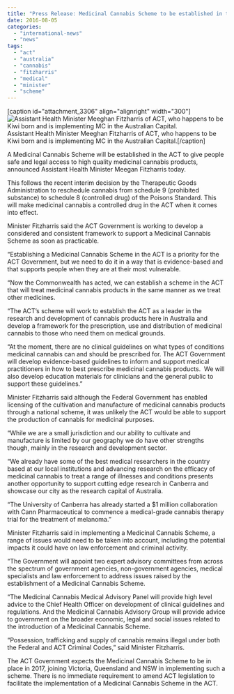 ```yaml
---
title: "Press Release: Medicinal Cannabis Scheme to be established in the ACT"
date: 2016-08-05
categories: 
  - "international-news"
  - "news"
tags: 
  - "act"
  - "australia"
  - "cannabis"
  - "fitzharris"
  - "medical"
  - "minister"
  - "scheme"
---
```


\[caption id="attachment\_3306" align="alignright" width="300"\]![Assistant Health Minister Meeghan Fitzharris of ACT, who happens to be Kiwi born and is implementing MC in the Australian Capital.](/wp-content/uploads/2016/08/Meegan-Fitzharris-300x300.png) Assistant Health Minister Meeghan Fitzharris of ACT, who happens to be Kiwi born and is implementing MC in the Australian Capital.\[/caption\]

A Medicinal Cannabis Scheme will be established in the ACT to give people safe and legal access to high quality medicinal cannabis products, announced Assistant Health Minister Meegan Fitzharris today.

This follows the recent interim decision by the Therapeutic Goods Administration to reschedule cannabis from schedule 9 (prohibited substance) to schedule 8 (controlled drug) of the Poisons Standard. This will make medicinal cannabis a controlled drug in the ACT when it comes into effect.

Minister Fitzharris said the ACT Government is working to develop a considered and consistent framework to support a Medicinal Cannabis Scheme as soon as practicable.

“Establishing a Medicinal Cannabis Scheme in the ACT is a priority for the ACT Government, but we need to do it in a way that is evidence-based and that supports people when they are at their most vulnerable.

“Now the Commonwealth has acted, we can establish a scheme in the ACT that will treat medicinal cannabis products in the same manner as we treat other medicines.

“The ACT’s scheme will work to establish the ACT as a leader in the research and development of cannabis products here in Australia and develop a framework for the prescription, use and distribution of medicinal cannabis to those who need them on medical grounds.

“At the moment, there are no clinical guidelines on what types of conditions medicinal cannabis can and should be prescribed for. The ACT Government will develop evidence-based guidelines to inform and support medical practitioners in how to best prescribe medicinal cannabis products.  We will also develop education materials for clinicians and the general public to support these guidelines.”

Minister Fitzharris said although the Federal Government has enabled licensing of the cultivation and manufacture of medicinal cannabis products through a national scheme, it was unlikely the ACT would be able to support the production of cannabis for medicinal purposes.

“While we are a small jurisdiction and our ability to cultivate and manufacture is limited by our geography we do have other strengths though, mainly in the research and development sector.

“We already have some of the best medical researchers in the country based at our local institutions and advancing research on the efficacy of medicinal cannabis to treat a range of illnesses and conditions presents another opportunity to support cutting edge research in Canberra and showcase our city as the research capital of Australia.

“The University of Canberra has already started a $1 million collaboration with Cann Pharmaceutical to commence a medical-grade cannabis therapy trial for the treatment of melanoma.”

Minister Fitzharris said in implementing a Medicinal Cannabis Scheme, a range of issues would need to be taken into account, including the potential impacts it could have on law enforcement and criminal activity.

“The Government will appoint two expert advisory committees from across the spectrum of government agencies, non-government agencies, medical specialists and law enforcement to address issues raised by the establishment of a Medicinal Cannabis Scheme.

“The Medicinal Cannabis Medical Advisory Panel will provide high level advice to the Chief Health Officer on development of clinical guidelines and regulations. And the Medicinal Cannabis Advisory Group will provide advice to government on the broader economic, legal and social issues related to the introduction of a Medicinal Cannabis Scheme.

“Possession, trafficking and supply of cannabis remains illegal under both the Federal and ACT Criminal Codes,” said Minister Fitzharris.

The ACT Government expects the Medicinal Cannabis Scheme to be in place in 2017, joining Victoria, Queensland and NSW in implementing such a scheme. There is no immediate requirement to amend ACT legislation to facilitate the implementation of a Medicinal Cannabis Scheme in the ACT.

